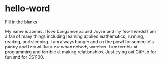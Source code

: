 # hello-word
Fill in the blanks 

My name is James. I love Danganronpa and Joyce and my few friends! I am a fan of many things including learning applied mathematics, running, reading, and sleeping. I am always hungry and on the prowl for someone's pantry and I crawl like a cat when nobody watches. I am terrible at programming and terrible at making relationships. Just trying out GitHub for fun and for CS1100. 

